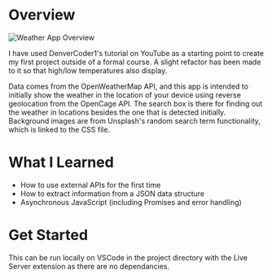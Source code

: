 # Overview
![Weather App Overview](https://user-images.githubusercontent.com/70066475/103241389-f9114c00-494a-11eb-9122-316670bad069.png)

I have used DenverCoder1's tutorial on YouTube as a starting point to create my first project outside of a formal course. A slight refactor has been made to it so that high/low temperatures also display.

Data comes from the OpenWeatherMap API, and this app is intended to initially show the weather in the location of your device using reverse geolocation from the OpenCage API. The search box is there for finding out the weather in locations besides the one that is detected initially. Background images are from Unsplash's random search term functionality, which is linked to the CSS file.

# What I Learned
 - How to use external APIs for the first time
 - How to extract information from a JSON data structure
 - Asynchronous JavaScript (including Promises and error handling)

# Get Started
This can be run locally on VSCode in the project directory with the Live Server extension as there are no dependancies. 
